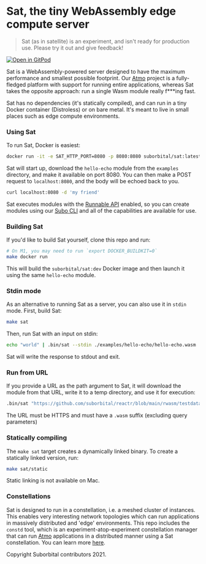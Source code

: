 # Sat, the tiny WebAssembly edge compute server
> Sat (as in satellite) is an experiment, and isn't ready for production use. Please try it out and give feedback!

[![Open in GitPod](https://gitpod.io/button/open-in-gitpod.svg)](https://gitpod.io/#https://github.com/suborbital/sat)

Sat is a WebAssembly-powered server designed to have the maximum performance and smallest possible footprint. Our [Atmo](https://github.com/suborbital/atmo) project is a fully-fledged platform with support for running entire applications, whereas Sat takes the opposite approach: run a single Wasm module really f***ing fast.

Sat has no dependencies (it's statically compiled), and can run in a tiny Docker container (Distroless) or on bare metal. It's meant to live in small places such as edge compute environments.

### Using Sat

To run Sat, Docker is easiest:
```bash
docker run -it -e SAT_HTTP_PORT=8080 -p 8080:8080 suborbital/sat:latest sat https://github.com/suborbital/reactr/blob/main/rwasm/testdata/hello-echo/hello-echo.wasm\?raw\=true
```
Sat will start up, download the `hello-echo` module from the `examples` directory, and make it available on port 8080. You can then make a POST request to `localhost:8080`, and the body will be echoed back to you.
```bash
curl localhost:8080 -d 'my friend'
```
Sat executes modules with the [Runnable API](https://atmo.suborbital.dev/runnable-api/introduction) enabled, so you can create modules using our [Subo CLI](https://github.com/suborbital/subo) and all of the capabilities are available for use.

### Building Sat
If you'd like to build Sat yourself, clone this repo and run:
```bash
# On M1, you may need to run `export DOCKER_BUILDKIT=0`
make docker run
```
This will build the `suborbital/sat:dev` Docker image and then launch it using the same `hello-echo` module.

### Stdin mode
As an alternative to running Sat as a server, you can also use it in `stdin` mode. First, build Sat:
```bash
make sat
```
Then, run Sat with an input on stdin:
```bash
echo "world" | .bin/sat --stdin ./examples/hello-echo/hello-echo.wasm
```
Sat will write the response to stdout and exit.

### Run from URL
If you provide a URL as the path argument to Sat, it will download the module from that URL, write it to a temp directory, and use it for execution:
```bash
.bin/sat "https://github.com/suborbital/reactr/blob/main/rwasm/testdata/hello-echo/hello-echo.wasm?raw=true"
```
The URL must be HTTPS and must have a `.wasm` suffix (excluding query parameters)

### Statically compiling
The `make sat` target creates a dynamically linked binary. To create a statically linked version, run:
```bash
make sat/static
```
Static linking is not available on Mac.

### Constellations
Sat is designed to run in a constellation, i.e. a meshed cluster of instances. This enables very interesting network topologies which can run applications in massively distributed and 'edge' environments. This repo includes the `constd` tool, which is an experiment-atop-experiment constellation manager that can run [Atmo](https://github.com/suborbital/atmo) applications in a distributed manner using a Sat constellation. You can learn more [here](./constd).

Copyright Suborbital contributors 2021.
